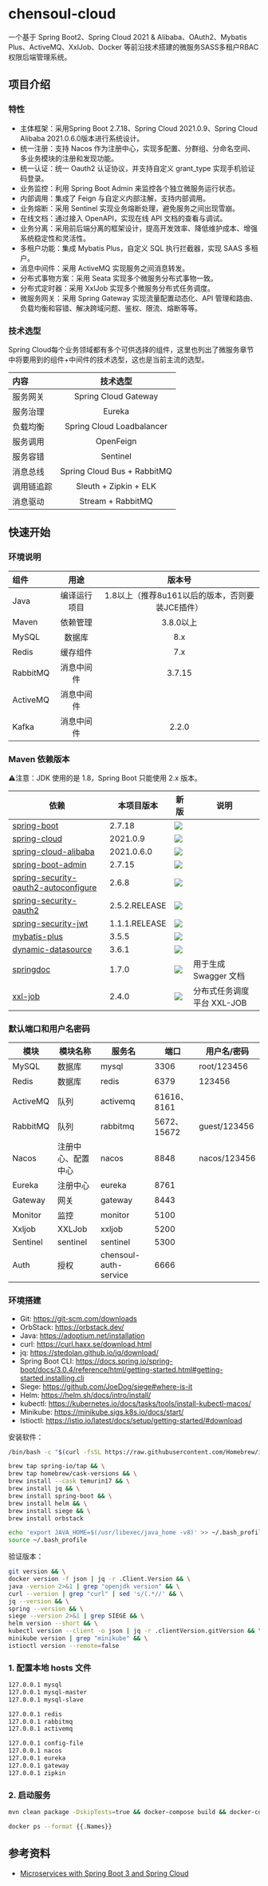# chensoul-cloud

一个基于 Spring Boot2、Spring Cloud 2021 & Alibaba、OAuth2、Mybatis Plus、ActiveMQ、XxlJob、Docker
等前沿技术搭建的微服务SASS多租户RBAC权限后端管理系统。

## 项目介绍

### 特性

- 主体框架：采用Spring Boot 2.7.18、Spring Cloud 2021.0.9、Spring Cloud Alibaba 2021.0.6.0版本进行系统设计。
- 统一注册：支持 Nacos 作为注册中心，实现多配置、分群组、分命名空间、多业务模块的注册和发现功能。
- 统一认证：统一 Oauth2 认证协议，并支持自定义 grant_type 实现手机验证码登录。
- 业务监控：利用 Spring Boot Admin 来监控各个独立微服务运行状态。
- 内部调用：集成了 Feign 与自定义内部注解，支持内部调用。
- 业务熔断：采用 Sentinel 实现业务熔断处理，避免服务之间出现雪崩。
- 在线文档：通过接入 OpenAPI，实现在线 API 文档的查看与调试。
- 业务分离：采用前后端分离的框架设计，提高开发效率、降低维护成本、增强系统稳定性和灵活性。
- 多租户功能：集成 Mybatis Plus，自定义 SQL 执行拦截器，实现 SAAS 多租户。
- 消息中间件：采用 ActiveMQ 实现服务之间消息转发。
- 分布式事物方案：采用 Seata 实现多个微服务分布式事物一致。
- 分布式定时器：采用 XxlJob 实现多个微服务分布式任务调度。
- 微服务网关：采用 Spring Gateway 实现流量配置动态化、API 管理和路由、负载均衡和容错、解决跨域问题、鉴权、限流、熔断等等。

### 技术选型

Spring Cloud每个业务领域都有多个可供选择的组件，这里也列出了微服务章节中将要用到的组件+中间件的技术选型，这也是当前主流的选型。

| 内容    |            技术选型             |
|:------|:---------------------------:|
| 服务网关  |    Spring Cloud Gateway     |
| 服务治理  |           Eureka            |
| 负载均衡  |  Spring Cloud Loadbalancer  |
| 服务调用  |          OpenFeign          |
| 服务容错  |          Sentinel           |
| 消息总线  | Spring Cloud Bus + RabbitMQ |
| 调用链追踪 |    Sleuth + Zipkin + ELK    |
| 消息驱动  |      Stream + RabbitMQ      |

## 快速开始

### 环境说明

| 组件       |   用途   |              版本号              |
|:---------|:------:|:-----------------------------:|
| Java     | 编译运行项目 | 1.8以上（推荐8u161以后的版本，否则要装JCE插件） |
| Maven    |  依赖管理  |            3.8.0以上            |
| MySQL    |  数据库   |              8.x              |
| Redis    |  缓存组件  |              7.x              |
| RabbitMQ | 消息中间件  |            3.7.15             |
| ActiveMQ | 消息中间件  |                               |
| Kafka    | 消息中间件  |             2.2.0             |

### Maven 依赖版本

⚠️注意：JDK 使用的是 1.8，Spring Boot 只能使用 2.x 版本。

| 依赖                                                                                                   | 本项目版本         | 新版                                                                                                                                                                                                                                                        | 说明                |
|------------------------------------------------------------------------------------------------------|---------------|-----------------------------------------------------------------------------------------------------------------------------------------------------------------------------------------------------------------------------------------------------------|-------------------|
| [spring-boot](https://github.com/spring-projects/spring-boot)                                        | 2.7.18        | <img src="https://img.shields.io/maven-metadata/v?label=&color=blue&versionPrefix=2.&metadataUrl=https://s01.oss.sonatype.org/content/repositories/releases/org/springframework/boot/spring-boot-dependencies/maven-metadata.xml">                        |                   |
| [spring-cloud](https://github.com/spring-cloud)                                                      | 2021.0.9      | <img src="https://img.shields.io/maven-metadata/v?label=&color=blue&versionPrefix=2021&metadataUrl=https://s01.oss.sonatype.org/content/repositories/releases/org/springframework/cloud/spring-cloud-dependencies/maven-metadata.xml">                    |                   |
| [spring-cloud-alibaba](https://github.com/alibaba/spring-cloud-alibaba)                              | 2021.0.6.0    | <img src="https://img.shields.io/maven-metadata/v?label=&color=blue&versionPrefix=2021.0&metadataUrl=https://oss.sonatype.org/content/repositories/releases/com/alibaba/cloud/spring-cloud-alibaba-dependencies/maven-metadata.xml">                      |                   |
| [spring-boot-admin](https://github.com/codecentric/spring-boot-admin)                                | 2.7.15        | <img src="https://img.shields.io/maven-metadata/v?label=&color=blue&versionPrefix=2.&metadataUrl=https://oss.sonatype.org/content/repositories/releases/de/codecentric/spring-boot-admin-dependencies/maven-metadata.xml">                                |                   |
| [spring-security-oauth2-autoconfigure](https://github.com/spring-attic/spring-security-oauth2-boot/) | 2.6.8         | <img src="https://img.shields.io/maven-metadata/v?label=&color=blue&versionPrefix=2.&metadataUrl=https://oss.sonatype.org/content/repositories/releases/org/springframework/security/oauth/boot/spring-security-oauth2-autoconfigure/maven-metadata.xml"> |                   |
| [spring-security-oauth2](https://github.com/spring-attic/spring-security-oauth)                      | 2.5.2.RELEASE | <img src="https://img.shields.io/maven-metadata/v?label=&color=blue&versionPrefix=2.&metadataUrl=https://repo1.maven.org/maven2/org/springframework/security/oauth/spring-security-oauth2/maven-metadata.xml">                                            |                   |
| [spring-security-jwt](https://github.com/spring-attic/spring-security-oauth)                         | 1.1.1.RELEASE | <img src="https://img.shields.io/maven-metadata/v?label=&color=blue&versionPrefix=1.&metadataUrl=https://s01.oss.sonatype.org/content/repositories/releases/org/springframework/security//spring-security-jwt/maven-metadata.xml">                        |                   |
| [mybatis-plus](https://github.com/baomidou/mybatis-plus)                                             | 3.5.5         | <img src="https://img.shields.io/maven-metadata/v?label=&color=blue&metadataUrl=https://oss.sonatype.org/content/repositories/releases/com/baomidou/mybatis-plus-boot-starter/maven-metadata.xml">                                                        |                   |
| [dynamic-datasource](https://github.com/baomidou/dynamic-datasource)                                 | 3.6.1         | <img src="https://img.shields.io/maven-metadata/v?label=&color=blue&versionPrefix=3.&metadataUrl=https://oss.sonatype.org/content/repositories/releases/com/baomidou/dynamic-datasource-spring-boot-starter/maven-metadata.xml">                          |                   |
| [springdoc](https://github.com/springdoc)                                                            | 1.7.0         | <img src="https://img.shields.io/maven-metadata/v?label=&color=blue&metadataUrl=https://oss.sonatype.org/content/repositories/releases/org/springdoc/springdoc-openapi-ui/maven-metadata.xml">                                                            | 用于生成 Swagger 文档   |
| [xxl-job](https://github.com/xuxueli/xxl-job)                                                        | 2.4.0         | <img src="https://img.shields.io/maven-metadata/v?label=&color=blue&metadataUrl=https://oss.sonatype.org/content/repositories/releases/com/xuxueli/xxl-job/maven-metadata.xml">                                                                           | 分布式任务调度平台 XXL-JOB |

### 默认端口和用户名密码

| 模块       | 模块名称      | 服务名                   | 端口         | 用户名/密码       |
|----------|-----------|-----------------------|------------|--------------|
| MySQL    | 数据库       | mysql                 | 3306       | root/123456  |
| Redis    | 数据库       | redis                 | 6379       | 123456       |
| ActiveMQ | 队列        | activemq              | 61616、8161 |              |
| RabbitMQ | 队列        | rabbitmq              | 5672、15672 | guest/123456 |
| Nacos    | 注册中心、配置中心 | nacos                 | 8848       | nacos/123456 |
| Eureka   | 注册中心      | eureka                | 8761       |              |
| Gateway  | 网关        | gateway               | 8443       |              |
| Monitor  | 监控        | monitor               | 5100       |              |
| Xxljob   | XXLJob    | xxljob                | 5200       |              |
| Sentinel | sentinel  | sentinel              | 5300       |              |
| Auth     | 授权        | chensoul-auth-service | 6666       |              |

### 环境搭建

- Git: https://git-scm.com/downloads
- OrbStack: https://orbstack.dev/
- Java: https://adoptium.net/installation
- curl: https://curl.haxx.se/download.html
- jq: https://stedolan.github.io/jq/download/
- Spring Boot
  CLI: https://docs.spring.io/spring-boot/docs/3.0.4/reference/html/getting-started.html#getting-started.installing.cli
- Siege: https://github.com/JoeDog/siege#where-is-it
- Helm: https://helm.sh/docs/intro/install/
- kubectl: https://kubernetes.io/docs/tasks/tools/install-kubectl-macos/
- Minikube: https://minikube.sigs.k8s.io/docs/start/
- Istioctl: https://istio.io/latest/docs/setup/getting-started/#download

安装软件：

```bash
/bin/bash -c "$(curl -fsSL https://raw.githubusercontent.com/Homebrew/install/HEAD/install.sh)"

brew tap spring-io/tap && \
brew tap homebrew/cask-versions && \
brew install --cask temurin17 && \
brew install jq && \
brew install spring-boot && \
brew install helm && \
brew install siege && \
brew install orbstack

echo 'export JAVA_HOME=$(/usr/libexec/java_home -v8)' >> ~/.bash_profile
source ~/.bash_profile
```

验证版本：

```bash
git version && \
docker version -f json | jq -r .Client.Version && \
java -version 2>&1 | grep "openjdk version" && \
curl --version | grep "curl" | sed 's/(.*//' && \
jq --version && \
spring --version && \
siege --version 2>&1 | grep SIEGE && \
helm version --short && \
kubectl version --client -o json | jq -r .clientVersion.gitVersion && \
minikube version | grep "minikube" && \
istioctl version --remote=false
```

### 1. 配置本地 hosts 文件

```bash
127.0.0.1 mysql
127.0.0.1 mysql-master
127.0.0.1 mysql-slave

127.0.0.1 redis
127.0.0.1 rabbitmq
127.0.0.1 activemq

127.0.0.1 config-file
127.0.0.1 nacos
127.0.0.1 eureka
127.0.0.1 gateway
127.0.0.1 zipkin
```

### 2. 启动服务

```bash
mvn clean package -DskipTests=true && docker-compose build && docker-compose up -d

docker ps --format {{.Names}}
```

## 参考资料

- [Microservices with Spring Boot 3 and Spring Cloud](https://github.com/PacktPublishing/Microservices-with-Spring-Boot-and-Spring-Cloud-Third-Edition)

